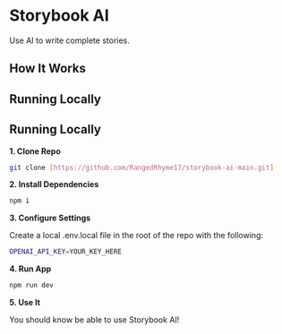 # Storybook AI

Use AI to write complete stories.

## How It Works

## Running Locally

## Running Locally

**1. Clone Repo**

```bash
git clone [https://github.com/RangedRhyme17/storybook-ai-main.git]
```

**2. Install Dependencies**

```bash
npm i
```

**3. Configure Settings**

Create a local .env.local file in the root of the repo with the following:

```bash
OPENAI_API_KEY=YOUR_KEY_HERE
```

**4. Run App**

```bash
npm run dev
```

**5. Use It**

You should know be able to use Storybook AI!
